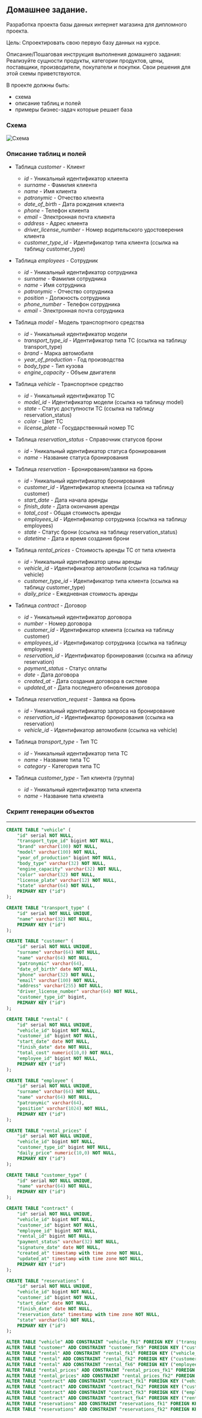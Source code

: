 ## Домашнее задание.

Разработка проекта базы данных интернет магазина для дипломного проекта.

Цель: Спроектировать свою первую базу данных на курсе.

Описание/Пошаговая инструкция выполнения домашнего задания: Реализуйте сущности продукты, категории продуктов, цены, поставщики, производители, покупатели и покупки.
Свои решения для этой схемы приветствуются.

В проекте должны быть:
- схема
- описание таблиц и полей
- примеры бизнес-задач которые решает база

### Схема
![Схема](https://github.com/user-attachments/assets/17bd5c2f-458d-4735-955a-6bb4cbfeffb5)

### Описание таблиц и полей
- Таблица *customer* - Клиент
  - *id* - Уникальный идентификатор клиента
  - *surname* - Фамилия клиента
  - *name* - Имя клиента
  - *patronymic* - Отчество клиента
  - *date_of_birth* - Дата рождения клиента
  - *phone* - Телефон клиента
  - *email* - Электронная почта клиента
  - *address* - Адрес клиента
  - *driver_license_number* - Номер водительского удостоверения клиента
  - *customer_type_id* - Идентификатор типа клиента (ссылка на таблицу customer_type)

- Таблица *employees* - Сотрудник
  - *id* - Уникальный идентификатор сотрудника
  - *surname* - Фамилия сотрудника
  - *name* - Имя сотрудника
  - *patronymic* - Отчество сотрудника
  - *position* - Должность сотрудника
  - *phone_number* - Телефон сотрудника
  - *email* - Электронная почта сотрудника

- Таблица *model* - Модель транспортного средства
  - *id* - Уникальный идентификатор модели
  - *transport_type_id* - Идентификатор типа ТС (ссылка на таблицу transport_type)
  - *brand* - Марка автомобиля
  - *year_of_production* - Год производства
  - *body_type* - Тип кузова
  - *engine_capacity* - Объем двигателя

- Таблица *vehicle* - Транспортное средство
  - *id* - Уникальный идентификатор ТС
  - *model_id* - Идентификатор модели (ссылка на таблицу model)
  - *state* - Статус доступности ТС (ссылка на таблицу reservation_status)
  - *color* - Цвет ТС
  - *license_plate* - Государственный номер ТС

- Таблица *reservation_status* - Справочник статусов брони
  - *id* - Уникальный идентификатор статуса бронирования
  - *name* - Название статуса бронирования

- Таблица *reservation* - Бронирования/заявки на бронь
  - *id* - Уникальный идентификатор бронирования
  - *customer_id* - Идентификатор клиента (ссылка на таблицу customer)
  - *start_date* - Дата начала аренды
  - *finish_date* - Дата окончания аренды
  - *total_cost* - Общая стоимость аренды
  - *employees_id* - Идентификатор сотрудника (ссылка на таблицу employees)
  - *state* - Статус брони (ссылка на таблицу reservation_status)
  - *datetime* - Дата и время создания брони

- Таблица *rental_prices* - Стоимость аренды ТС от типа клиента
  - *id* - Уникальный идентификатор цены аренды
  - *vehicle_id* - Идентификатор автомобиля (ссылка на таблицу vehicle)
  - *customer_type_id* - Идентификатор типа клиента (ссылка на таблицу customer_type)
  - *daily_price* - Ежедневная стоимость аренды

- Таблица *contract* - Договор
  - *id* - Уникальный идентификатор договора
  - *number* - Номер договора
  - *customer_id* - Идентификатор клиента (ссылка на таблицу customer)
  - *employees_id* - Идентификатор сотрудника (ссылка на таблицу employees)
  - *reservation_id* - Идентификатор бронирования (ссылка на аблицу reservation)
  - *payment_status* - Статус оплаты
  - *date* - Дата договора
  - *created_at* - Дата создания договора в системе
  - *updated_at* - Дата последнего обновления договора

- Таблица *reservation_request* - Заявка на бронь 
  - *id* - Уникальный идентификатор запроса на бронирование
  - *reservation_id* - Идентификатор бронирования (ссылка на reservation)
  - *vehicle_id* - Идентификатор автомобиля (ссылка на vehicle)

- Таблица *transport_type* - Тип ТС
  - *id* - Уникальный идентификатор типа ТС
  - *name* - Название типа ТС
  - *category* - Категория типа ТС

- Таблица *customer_type* - Тип клиента (группа)
  - *id* - Уникальный идентификатор типа клиента
  - *name* - Название типа клиента

### Скрипт генерации объектов
---
```SQL
CREATE TABLE "vehicle" (
	"id" serial NOT NULL,
	"transport_type_id" bigint NOT NULL,
	"brand" varchar(100) NOT NULL,
	"model" varchar(100) NOT NULL,
	"year_of_production" bigint NOT NULL,
	"body_type" varchar(32) NOT NULL,
	"engine_capacity" varchar(32) NOT NULL,
	"color" varchar(32) NOT NULL,
	"license_plate" varchar(12) NOT NULL,
	"state" varchar(64) NOT NULL,
	PRIMARY KEY ("id")
);

CREATE TABLE "transport_type" (
	"id" serial NOT NULL UNIQUE,
	"name" varchar(32) NOT NULL,
	PRIMARY KEY ("id")
);

CREATE TABLE "customer" (
	"id" serial NOT NULL UNIQUE,
	"surname" varchar(64) NOT NULL,
	"name" varchar(64) NOT NULL,
	"patronymic" varchar(64),
	"date_of_birth" date NOT NULL,
	"phone" varchar(32) NOT NULL,
	"email" varchar(100) NOT NULL,
	"address" varchar(255) NOT NULL,
	"driver_license_number" varchar(64) NOT NULL,
	"customer_type_id" bigint,
	PRIMARY KEY ("id")
);

CREATE TABLE "rental" (
	"id" serial NOT NULL UNIQUE,
	"vehicle_id" bigint NOT NULL,
	"customer_id" bigint NOT NULL,
	"start_date" date NOT NULL,
	"finish_date" date NOT NULL,
	"total_cost" numeric(10,0) NOT NULL,
	"employee_id" bigint NOT NULL,
	PRIMARY KEY ("id")
);

CREATE TABLE "employee" (
	"id" serial NOT NULL UNIQUE,
	"surname" varchar(64) NOT NULL,
	"name" varchar(64) NOT NULL,
	"patronymic" varchar(64),
	"position" varchar(1024) NOT NULL,
	PRIMARY KEY ("id")
);

CREATE TABLE "rental_prices" (
	"id" serial NOT NULL UNIQUE,
	"vehicle_id" bigint NOT NULL,
	"customer_type_id" bigint NOT NULL,
	"daily_price" numeric(10,0) NOT NULL,
	PRIMARY KEY ("id")
);

CREATE TABLE "customer_type" (
	"id" serial NOT NULL UNIQUE,
	"name" varchar(64) NOT NULL,
	PRIMARY KEY ("id")
);

CREATE TABLE "contract" (
	"id" serial NOT NULL UNIQUE,
	"vehicle_id" bigint NOT NULL,
	"customer_id" bigint NOT NULL,
	"employee_id" bigint NOT NULL,
	"rental_id" bigint NOT NULL,
	"payment_status" varchar(32) NOT NULL,
	"signature_date" date NOT NULL,
	"created_at" timestamp with time zone NOT NULL,
	"updated_at" timestamp with time zone NOT NULL,
	PRIMARY KEY ("id")
);

CREATE TABLE "reservations" (
	"id" serial NOT NULL UNIQUE,
	"vehicle_id" bigint NOT NULL,
	"customer_id" bigint NOT NULL,
	"start_date" date NOT NULL,
	"finish_date" date NOT NULL,
	"reservation_date" timestamp with time zone NOT NULL,
	"state" varchar(64) NOT NULL,
	PRIMARY KEY ("id")
);

ALTER TABLE "vehicle" ADD CONSTRAINT "vehicle_fk1" FOREIGN KEY ("transport_type_id") REFERENCES "transport_type"("id");
ALTER TABLE "customer" ADD CONSTRAINT "customer_fk9" FOREIGN KEY ("customer_type_id") REFERENCES "customer_type"("id");
ALTER TABLE "rental" ADD CONSTRAINT "rental_fk1" FOREIGN KEY ("vehicle_id") REFERENCES "vehicle"("id");
ALTER TABLE "rental" ADD CONSTRAINT "rental_fk2" FOREIGN KEY ("customer_id") REFERENCES "customer"("id");
ALTER TABLE "rental" ADD CONSTRAINT "rental_fk6" FOREIGN KEY ("employee_id") REFERENCES "employee"("id");
ALTER TABLE "rental_prices" ADD CONSTRAINT "rental_prices_fk1" FOREIGN KEY ("vehicle_id") REFERENCES "vehicle"("id");
ALTER TABLE "rental_prices" ADD CONSTRAINT "rental_prices_fk2" FOREIGN KEY ("customer_type_id") REFERENCES "customer_type"("id");
ALTER TABLE "contract" ADD CONSTRAINT "contract_fk1" FOREIGN KEY ("vehicle_id") REFERENCES "vehicle"("id");
ALTER TABLE "contract" ADD CONSTRAINT "contract_fk2" FOREIGN KEY ("customer_id") REFERENCES "customer"("id");
ALTER TABLE "contract" ADD CONSTRAINT "contract_fk3" FOREIGN KEY ("employee_id") REFERENCES "employee"("id");
ALTER TABLE "contract" ADD CONSTRAINT "contract_fk4" FOREIGN KEY ("rental_id") REFERENCES "rental"("id");
ALTER TABLE "reservations" ADD CONSTRAINT "reservations_fk1" FOREIGN KEY ("vehicle_id") REFERENCES "vehicle"("id");
ALTER TABLE "reservations" ADD CONSTRAINT "reservations_fk2" FOREIGN KEY ("customer_id") REFERENCES "customer"("id");
